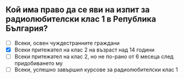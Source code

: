 ## Кой има право да се яви на изпит за радиолюбителски клас 1 в Република България?

<!-- Верният отговор е отбелязан с [X] -->

- [ ] Всеки, освен чуждестранните граждани
- [X] Всеки притежател на клас 2 на възраст над 14 години
- [ ] Всеки притежател на клас 2, но не по-рано от 6 месеца след придобиването му
- [ ] Всеки, успешно завършил курсове за радиолюбителски клас 1
